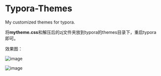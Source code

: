 # Typora-Themes
My customized themes for typora.

将**mytheme.css**和解压后的zj文件夹放到typora的themes目录下，重启typora即可。

效果图：

![image](https://user-images.githubusercontent.com/33863061/160282545-50ffb763-f83c-4007-a3c1-a0f079ac5f2a.png)

![image](https://user-images.githubusercontent.com/33863061/160282587-3a7bfad7-1a29-4e8e-b32a-4374f142cef5.png)
